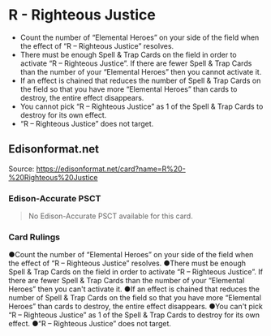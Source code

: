 # R - Righteous Justice

*   Count the number of “Elemental Heroes” on your side of the field when the effect of “R – Righteous Justice” resolves.
*   There must be enough Spell & Trap Cards on the field in order to activate “R – Righteous Justice”. If there are fewer Spell & Trap Cards than the number of your “Elemental Heroes” then you cannot activate it.
*   If an effect is chained that reduces the number of Spell & Trap Cards on the field so that you have more “Elemental Heroes” than cards to destroy, the entire effect disappears.
*   You cannot pick “R – Righteous Justice” as 1 of the Spell & Trap Cards to destroy for its own effect.
*   “R – Righteous Justice” does not target.

## Edisonformat.net

Source: https://edisonformat.net/card?name=R%20-%20Righteous%20Justice

### Edison-Accurate PSCT

> No Edison-Accurate PSCT available for this card.

### Card Rulings

●Count the number of “Elemental Heroes” on your side of the field when the effect of “R – Righteous Justice” resolves.
●There must be enough Spell & Trap Cards on the field in order to activate “R – Righteous Justice”. If there are fewer Spell & Trap Cards than the number of your “Elemental Heroes” then you can't activate it.
●If an effect is chained that reduces the number of Spell & Trap Cards on the field so that you have more “Elemental Heroes” than cards to destroy, the entire effect disappears.
●You can't pick “R – Righteous Justice” as 1 of the Spell & Trap Cards to destroy for its own effect.
●“R – Righteous Justice” does not target.
            